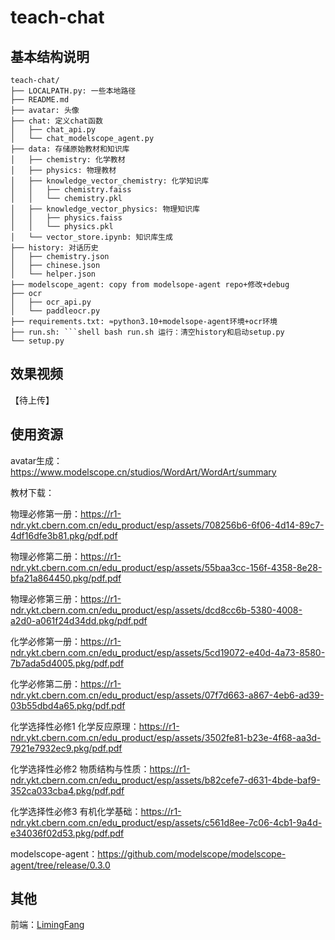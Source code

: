 # teach-chat

## 基本结构说明
```
teach-chat/
├── LOCALPATH.py: 一些本地路径
├── README.md
├── avatar: 头像
├── chat: 定义chat函数
│   ├── chat_api.py
│   └── chat_modelscope_agent.py
├── data: 存储原始教材和知识库
│   ├── chemistry: 化学教材
│   ├── physics: 物理教材
│   ├── knowledge_vector_chemistry: 化学知识库
│   │   ├── chemistry.faiss
│   │   └── chemistry.pkl
│   ├── knowledge_vector_physics: 物理知识库
│   │   ├── physics.faiss
│   │   └── physics.pkl
│   └── vector_store.ipynb: 知识库生成
├── history: 对话历史
│   ├── chemistry.json
│   ├── chinese.json
│   └── helper.json
├── modelscope_agent: copy from modelsope-agent repo+修改+debug
├── ocr
│   ├── ocr_api.py
│   └── paddleocr.py
├── requirements.txt: ≈python3.10+modelsope-agent环境+ocr环境
├── run.sh: ```shell bash run.sh 运行：清空history和启动setup.py
└── setup.py
```
## 效果视频

【待上传】

## 使用资源

avatar生成：https://www.modelscope.cn/studios/WordArt/WordArt/summary

教材下载：

物理必修第一册：https://r1-ndr.ykt.cbern.com.cn/edu_product/esp/assets/708256b6-6f06-4d14-89c7-4df16dfe3b81.pkg/pdf.pdf

物理必修第二册：https://r1-ndr.ykt.cbern.com.cn/edu_product/esp/assets/55baa3cc-156f-4358-8e28-bfa21a864450.pkg/pdf.pdf

物理必修第三册：https://r1-ndr.ykt.cbern.com.cn/edu_product/esp/assets/dcd8cc6b-5380-4008-a2d0-a061f24d34dd.pkg/pdf.pdf

化学必修第一册：https://r1-ndr.ykt.cbern.com.cn/edu_product/esp/assets/5cd19072-e40d-4a73-8580-7b7ada5d4005.pkg/pdf.pdf

化学必修第二册：https://r1-ndr.ykt.cbern.com.cn/edu_product/esp/assets/07f7d663-a867-4eb6-ad39-03b55dbd4a65.pkg/pdf.pdf

化学选择性必修1 化学反应原理：https://r1-ndr.ykt.cbern.com.cn/edu_product/esp/assets/3502fe81-b23e-4f68-aa3d-7921e7932ec9.pkg/pdf.pdf

化学选择性必修2 物质结构与性质：https://r1-ndr.ykt.cbern.com.cn/edu_product/esp/assets/b82cefe7-d631-4bde-baf9-352ca033cba4.pkg/pdf.pdf

化学选择性必修3 有机化学基础：https://r1-ndr.ykt.cbern.com.cn/edu_product/esp/assets/c561d8ee-7c06-4cb1-9a4d-e34036f02d53.pkg/pdf.pdf

modelscope-agent：https://github.com/modelscope/modelscope-agent/tree/release/0.3.0

## 其他

前端：[LimingFang](https://github.com/LimingFang)
